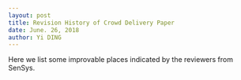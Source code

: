 ```yaml
---
layout: post
title: Revision History of Crowd Delivery Paper
date: June. 26, 2018
author: Yi DING
---
```


Here we list some improvable places indicated by the reviewers from SenSys.

